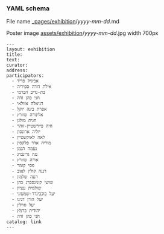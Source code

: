 ### YAML schema

File name [_pages/exhibition](_pages/exhibition)/*yyyy-mm-dd*.md

Poster image [assets/exhibition](https://github.com/studioofherown/studioofherown.github.io/tree/master/assets/exhibition)/*yyyy-mm-dd*.jpg width 700px

    ---
    layout: exhibition
    title: 
    text: 
    curator: 
    address: 
    participators:
      - אביגיל פריד
      - אילת דורה ספיריה
      - בת-נדיב הכרמי
      - חני כהן זדה
      - דניאלה אזולאי
      - אפרת בינה יוקל
      - אלינורה שוורץ
      - חגית מולגן
      - חיה פיירשטיין-זוהר
      - יוליה ארונסון
      - לאה לאוקשטיין
      - מוריה אדר פלקסין
      - נעמה הנמן
      - נגה גרינברג
      - אורה שוורץ
      - פסי קומר
      - רננה קולין לאוב
      - רננה שלמון
      - שושי קוניגסברג כהן
      - שולמית עציון
      - יעל בוכבינדר-שמעוני
      - יעל הורן דנינו
      - יעל סרלין
      - יהודית ברמץ
      - חני כהן זדה
    catalog: link
    ---
